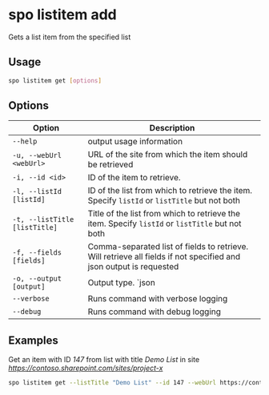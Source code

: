 # spo listitem add

Gets a list item from the specified list

## Usage

```sh
spo listitem get [options]
```

## Options

Option|Description
------|-----------
`--help`|output usage information
`-u, --webUrl <webUrl>`|URL of the site from which the item should be retrieved
`-i, --id <id>`|ID of the item to retrieve.
`-l, --listId [listId]`|ID of the list from which to retrieve the item. Specify `listId` or `listTitle` but not both
`-t, --listTitle [listTitle]`|Title of the list from which to retrieve the item. Specify `listId` or `listTitle` but not both
`-f, --fields [fields]`|Comma-separated list of fields to retrieve. Will retrieve all fields if not specified and json output is requested
`-o, --output [output]`|Output type. `json|text`. Default `text`
`--verbose`|Runs command with verbose logging
`--debug`|Runs command with debug logging

## Examples

Get an item with ID _147_ from list with title _Demo List_ in site _https://contoso.sharepoint.com/sites/project-x_

```sh
spo listitem get --listTitle "Demo List" --id 147 --webUrl https://contoso.sharepoint.com/sites/project-x
```